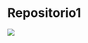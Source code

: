 # Repositorio1

<img src="https://pm1.aminoapps.com/8302/26a22cec9597ef22abdd0209e5a41bd0aa564c21r1-736-736v2_hq.jpg"/>
